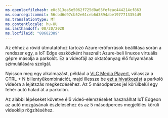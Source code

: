 ```yaml
---
ms.openlocfilehash: e0c313ea5e5062f725d0a65fefeac444214cf863
ms.sourcegitcommit: 56cbd6d97cb52e61ceb6d3894abe1977713354d9
ms.translationtype: MT
ms.contentlocale: hu-HU
ms.lasthandoff: 08/20/2020
ms.locfileid: "88682389"
---
```

Az ehhez a rövid útmutatóhoz tartozó Azure-erőforrások beállítása során a rendszer egy, a IoT Edge eszközként használt Azure-beli linuxos virtuális gépre másolja a parkolót. Ez a videofájl az oktatóanyag élő folyamának szimulálására szolgál.

Nyisson meg egy alkalmazást, például a [VLC Media Playert](https://www.videolan.org/vlc/), válassza a CTRL + N billentyűkombinációt, majd illessze be [ezt a hivatkozást](https://lvamedia.blob.core.windows.net/public/lots_015.mkv) a parkoló videóra a lejátszás megkezdéséhez. Az 5 másodperces jel körülbelül egy fehér autó halad át a parkolón.

Az alábbi lépéseket követve élő videó-elemzéseket használhat IoT Edgeon az autó mozgásának észleléséhez és az 5 másodperces megjelölés körüli videoklip rögzítéséhez.
